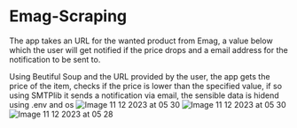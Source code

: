 # Emag-Scraping
The app takes an URL for the wanted product from Emag, a value below which the user will get notified if the price drops and a email address for the notification to be sent to.

Using Beutiful Soup and the URL provided by the user, the app gets the price of the item, checks if the price is lower than the specified value, if so using SMTPlib it sends a notification
via email, the sensible data is hidend using .env and os
![Image 11 12 2023 at 05 30](https://github.com/gabrielsorin88/Emag-Scraping/assets/126314730/f2df27fd-7f2e-479e-a51d-99a9cc697100)
![Image 11 12 2023 at 05 30](https://github.com/gabrielsorin88/Emag-Scraping/assets/126314730/6599ee05-faf0-4711-8d21-7a2c9c1df3c4)
![Image 11 12 2023 at 05 28](https://github.com/gabrielsorin88/Emag-Scraping/assets/126314730/c8c79407-6486-4fca-926f-f9486acf2f24)


